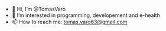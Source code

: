 - 👋 Hi, I’m @TomasVaro
- 👀 I’m interested in programming, developement and e-health
- 📫 How to reach me: tomas.varo63@gmail.com

<!---
TomasVaro/TomasVaro is a ✨ special ✨ repository because its `README.md` (this file) appears on your GitHub profile.
You can click the Preview link to take a look at your changes.
--->
